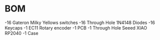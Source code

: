# BOM
-16 Gateron Milky Yellows switches
-16 Through Hole 1N4148 Diodes
-16 Keycaps
-1 EC11 Rotary encoder
-1 PCB
-1 Through Hole Seeed XIAO RP2040
-1 Case
